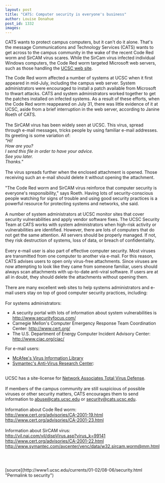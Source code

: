 ```yaml
---
layout: post
title: "CATS: Computer security is everyone's business"
author: Louise Donahue
post_id: 1332
images:
---
```


<p>
  CATS wants to protect campus computers, but it can't do it alone. That's the message Communications and Technology Services (CATS) wants to get across to the campus community in the wake of the recent Code Red worm and SirCAM virus scares. While the SirCam virus infected individual Windows computers, the Code Red worm targeted Microsoft web servers, such as those handling the <a href="http://www.ucsc.edu">UCSC web site</a>.
</p>
<p>
  The Code Red worm affected a number of systems at UCSC when it first appeared in mid-July, including the campus web server. System administrators were encouraged to install a patch available from Microsoft to thwart attacks. CATS and system administrators worked together to get the patches installed on infected systems. As a result of these efforts, when the Code Red worm reappeared on July 31, there was little evidence of it at UCSC, aside from a brief interruption in the web server, according to Janine Roeth of CATS.<br>
  <br>
  The SirCAM virus has been widely seen at UCSC. This virus, spread through e-mail messages, tricks people by using familiar e-mail addresses. Its greeting is some variation of:<br>
  <i>"Hi!<br>
  How are you?<br>
  I send this file in order to have your advice.<br>
  See you later.<br>
  Thanks."</i><br>
  <br>
  The virus spreads further when the enclosed attachment is opened. Those receiving such an e-mail should delete it without opening the attachment.<br>
  <br>
  "The Code Red worm and SirCAM virus reinforce that computer security is everyone's responsibility," says Roeth. Having lots of security-conscious people watching for signs of trouble and using good security practices is a powerful resource for protecting systems and networks, she said.<br>
  <br>
  A number of system administrators at UCSC monitor sites that cover security vulnerabilities and apply vendor software fixes. The UCSC Security Team at CATS works with system administrators when high-risk activity or vulnerabilities are identified. However, there are lots of computers that do not get the same attention. All servers should be properly managed. If not, they risk destruction of systems, loss of data, or breach of confidentiality.<br>
  <br>
  Every e-mail user is also part of effective computer security. Most viruses are transmitted from one computer to another via e-mail. For this reason, CATS advises users to open only virus-free attachments. Since viruses are now attempting to look like they came from someone familiar, users should always scan attachments with up-to-date anti-viral software. If users are at all in doubt, they should delete the attachments without opening them.<br>
  <br>
  There are many excellent web sites to help systems administrators and e-mail users stay on top of good computer security practices, including:<br>
  <br>
  For systems administrators:
</p>
<ul>
  <li>A security portal with lots of information about system vulnerabilities is <a href="http://www.securityfocus.com/">http://www.securityfocus.com/</a>
  </li>
  <li>Carnegie Mellon's Computer Emergency Response Team Coordination Center: <a href="http://www.cert.org/">http://www.cert.org/</a>
  </li>
  <li>The U.S. Department of Energy Computer Incident Advisory Center: <a href="http://www.ciac.org/ciac/">http://www.ciac.org/ciac/</a>
  </li>
</ul>
<p>
  For e-mail users:
</p>
<ul>
  <li>
    <a href="http://vil.nai.com/">McAfee's Virus Information Library</a>
  </li>
  <li>
    <a href="http://www.symantec.com/avcenter">Symantec's Anti-Virus Research Center</a>:
  </li>
</ul>
<p>
  <br>
  UCSC has a site-license for <a href="http://www2.ucsc.edu/cats/sc/software/virus/">Network Associates Total Virus Defense</a>.<br>
  <br>
  If members of the campus community are still suspicious of possible viruses or other security matters, CATS encourages them to send information to <a href="mailto:abuse@cats.ucsc.edu">abuse@cats.ucsc.edu</a> or <a href="mailto:security@cats.ucsc.edu">security@cats.ucsc.edu</a>.<br>
  <br>
  Information about Code Red worm:<br>
  <a href="http://www.cert.org/advisories/CA-2001-19.html">http://www.cert.org/advisories/CA-2001-19.html</a><font color="#00000F"><br></font><a href="http://www.cert.org/advisories/CA-2001-23.html">http://www.cert.org/advisories/CA-2001-23.html</a><font color="#00000F"><br>
  <br></font>Information about SirCAM virus:<br>
  <a href="http://vil.nai.com/vil/dispVirus.asp?virus_k=99141">http://vil.nai.com/vil/dispVirus.asp?virus_k=99141</a><font color="#00000F"><br></font><a href="http://www.cert.org/advisories/CA-2001-22.html">http://www.cert.org/advisories/CA-2001-22.html</a><font color="#00000F"><br></font><a href="http://www.symantec.com/avcenter/venc/data/w32.sircam.worm@mm.html">http://www.symantec.com/avcenter/venc/data/w32.sircam.worm@mm.html</a>
</p>
<p>
  <br>

</p>
<p>
  <img align="bottom" alt=" " border="0" height="1" src="../../images/trans.gif" width="385">
</p>
[source](http://www1.ucsc.edu/currents/01-02/08-06/security.html "Permalink to security")

